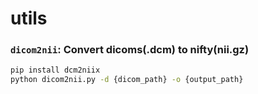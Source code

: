 # utils

### `dicom2nii`: Convert dicoms(.dcm) to nifty(nii.gz)
```bash
pip install dcm2niix
python dicom2nii.py -d {dicom_path} -o {output_path}
```

